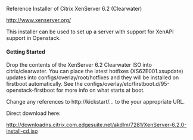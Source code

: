 Reference Installer of Citrix XenServer 6.2 (Clearwater)

http://www.xenserver.org/

This installer can be used to set up a server with support for XenAPI support in Openstack.

#### Getting Started

Drop the contents of the XenServer 6.2 Clearwater ISO into citrix/clearwater.  You can place the latest 
hotfixes (XS62E001.xsupdate) updates into configs/overlay/root/hotfixes and they will be installed on
firstboot automatically.  See the configs/overlay/etc/firstboot.d/95-openstack-firstboot for more info
on what starts at boot.

Change any references to http://kickstart/... to the your appropriate URL.

Direct download here:

http://downloadns.citrix.com.edgesuite.net/akdlm/7281/XenServer-6.2.0-install-cd.iso
